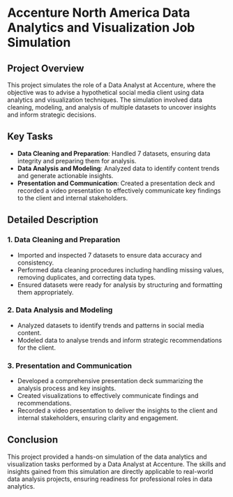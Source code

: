 # Accenture North America Data Analytics and Visualization Job Simulation

## Project Overview
This project simulates the role of a Data Analyst at Accenture, where the objective was to advise a hypothetical social media client using data analytics and visualization techniques. The simulation involved data cleaning, modeling, and analysis of multiple datasets to uncover insights and inform strategic decisions.

## Key Tasks
- **Data Cleaning and Preparation**: Handled 7 datasets, ensuring data integrity and preparing them for analysis.
- **Data Analysis and Modeling**: Analyzed data to identify content trends and generate actionable insights.
- **Presentation and Communication**: Created a presentation deck and recorded a video presentation to effectively communicate key findings to the client and internal stakeholders.

## Detailed Description

### 1. Data Cleaning and Preparation
- Imported and inspected 7 datasets to ensure data accuracy and consistency.
- Performed data cleaning procedures including handling missing values, removing duplicates, and correcting data types.
- Ensured datasets were ready for analysis by structuring and formatting them appropriately.

### 2. Data Analysis and Modeling
- Analyzed datasets to identify trends and patterns in social media content.
- Modeled data to analyse trends and inform strategic recommendations for the client.

### 3. Presentation and Communication
- Developed a comprehensive presentation deck summarizing the analysis process and key insights.
- Created visualizations to effectively communicate findings and recommendations.
- Recorded a video presentation to deliver the insights to the client and internal stakeholders, ensuring clarity and engagement.

## Conclusion
This project provided a hands-on simulation of the data analytics and visualization tasks performed by a Data Analyst at Accenture. The skills and insights gained from this simulation are directly applicable to real-world data analysis projects, ensuring readiness for professional roles in data analytics.

